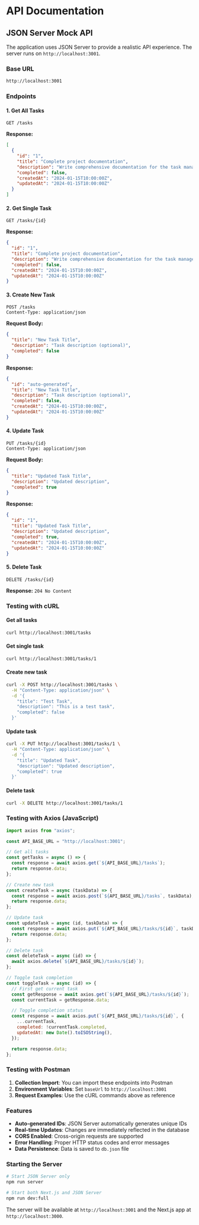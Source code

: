 # API Documentation

## JSON Server Mock API

The application uses JSON Server to provide a realistic API experience. The server runs on `http://localhost:3001`.

### Base URL

```bash
http://localhost:3001
```

### Endpoints

#### 1. Get All Tasks

```http
GET /tasks
```

**Response:**

```json
[
  {
    "id": "1",
    "title": "Complete project documentation",
    "description": "Write comprehensive documentation for the task management system",
    "completed": false,
    "createdAt": "2024-01-15T10:00:00Z",
    "updatedAt": "2024-01-15T10:00:00Z"
  }
]
```

#### 2. Get Single Task

```http
GET /tasks/{id}
```

**Response:**

```json
{
  "id": "1",
  "title": "Complete project documentation",
  "description": "Write comprehensive documentation for the task management system",
  "completed": false,
  "createdAt": "2024-01-15T10:00:00Z",
  "updatedAt": "2024-01-15T10:00:00Z"
}
```

#### 3. Create New Task

```http
POST /tasks
Content-Type: application/json
```

**Request Body:**

```json
{
  "title": "New Task Title",
  "description": "Task description (optional)",
  "completed": false
}
```

**Response:**

```json
{
  "id": "auto-generated",
  "title": "New Task Title",
  "description": "Task description (optional)",
  "completed": false,
  "createdAt": "2024-01-15T10:00:00Z",
  "updatedAt": "2024-01-15T10:00:00Z"
}
```

#### 4. Update Task

```http
PUT /tasks/{id}
Content-Type: application/json
```

**Request Body:**

```json
{
  "title": "Updated Task Title",
  "description": "Updated description",
  "completed": true
}
```

**Response:**

```json
{
  "id": "1",
  "title": "Updated Task Title",
  "description": "Updated description",
  "completed": true,
  "createdAt": "2024-01-15T10:00:00Z",
  "updatedAt": "2024-01-15T10:00:00Z"
}
```

#### 5. Delete Task

```http
DELETE /tasks/{id}
```

**Response:** `204 No Content`

### Testing with cURL

#### Get all tasks

```bash
curl http://localhost:3001/tasks
```

#### Get single task

```bash
curl http://localhost:3001/tasks/1
```

#### Create new task

```bash
curl -X POST http://localhost:3001/tasks \
  -H "Content-Type: application/json" \
  -d '{
    "title": "Test Task",
    "description": "This is a test task",
    "completed": false
  }'
```

#### Update task

```bash
curl -X PUT http://localhost:3001/tasks/1 \
  -H "Content-Type: application/json" \
  -d '{
    "title": "Updated Task",
    "description": "Updated description",
    "completed": true
  }'
```

#### Delete task

```bash
curl -X DELETE http://localhost:3001/tasks/1
```

### Testing with Axios (JavaScript)

```javascript
import axios from "axios";

const API_BASE_URL = "http://localhost:3001";

// Get all tasks
const getTasks = async () => {
  const response = await axios.get(`${API_BASE_URL}/tasks`);
  return response.data;
};

// Create new task
const createTask = async (taskData) => {
  const response = await axios.post(`${API_BASE_URL}/tasks`, taskData);
  return response.data;
};

// Update task
const updateTask = async (id, taskData) => {
  const response = await axios.put(`${API_BASE_URL}/tasks/${id}`, taskData);
  return response.data;
};

// Delete task
const deleteTask = async (id) => {
  await axios.delete(`${API_BASE_URL}/tasks/${id}`);
};

// Toggle task completion
const toggleTask = async (id) => {
  // First get current task
  const getResponse = await axios.get(`${API_BASE_URL}/tasks/${id}`);
  const currentTask = getResponse.data;

  // Toggle completion status
  const response = await axios.put(`${API_BASE_URL}/tasks/${id}`, {
    ...currentTask,
    completed: !currentTask.completed,
    updatedAt: new Date().toISOString(),
  });

  return response.data;
};
```

### Testing with Postman

1. **Collection Import**: You can import these endpoints into Postman
2. **Environment Variables**: Set `baseUrl` to `http://localhost:3001`
3. **Request Examples**: Use the cURL commands above as reference

### Features

- **Auto-generated IDs**: JSON Server automatically generates unique IDs
- **Real-time Updates**: Changes are immediately reflected in the database
- **CORS Enabled**: Cross-origin requests are supported
- **Error Handling**: Proper HTTP status codes and error messages
- **Data Persistence**: Data is saved to `db.json` file

### Starting the Server

```bash
# Start JSON Server only
npm run server

# Start both Next.js and JSON Server
npm run dev:full
```

The server will be available at `http://localhost:3001` and the Next.js app at `http://localhost:3000`.
